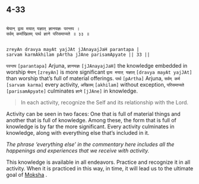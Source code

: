 ## 4-33


```shloka-sa

श्रेयान् द्रव्य मयात् यज्ञात् ज्ञानयज्ञः परन्तप ।
सर्वम् कर्माखिलम् पार्थ ज्ञाने परिसमाप्यते ॥ ३३ ॥

```
```shloka-sa-hk

zreyAn dravya mayAt yajJAt jJAnayajJaH parantapa |
sarvam karmAkhilam pArtha jJAne parisamApyate || 33 ||

```
`परन्तप` `[parantapa]` Arjuna, `ज्ञानयज्ञः` `[jJAnayajJaH]` the knowledge embedded in worship `श्रेयान्` `[zreyAn]` is more significant `द्रव्य मयात् यज्ञात्` `[dravya mayAt yajJAt]` than worship that’s full of material offerings. `पार्थ` `[pArtha]` Arjuna, `सर्वम् कर्म` `[sarvam karma]` every activity, `अखिलम्` `[akhilam]` without exception, `परिसमाप्यते` `[parisamApyate]` culminates `ज्ञाने` `[jJAne]` in knowledge.


<a name='applnote_91'></a>
> In each activity, recognize the Self and its relationship with the Lord.



Activity can be seen in two faces: One that is full of material things and another that is full of knowledge. Among these, the form that is full of knowledge is by far the more significant. Every activity culminates in knowledge, along with everything else that’s included in it.

_The phrase ‘everything else’ in the commentary here includes all the happenings and experiences that we receive with activity._

This knowledge is available in all endeavors. Practice and recognize it in all activity. When it is practiced in this way, in time, it will lead us to the ultimate goal of 
[Moksha](Moksha)
.


